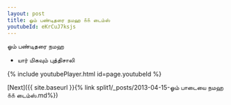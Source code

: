 ```yaml
---
layout: post
title: ஓம் பண்டிதரை நமஹ ௧௧ டைம்ஸ்
youtubeId: eKrCuJ7ksjs
---
```

 
 
 ஓம் பண்டிதரை நமஹ  
 
 -  யார் மிகவும் புத்திசாலி 
 
  
 
  
 
 
 
 
 
 


{% include youtubePlayer.html id=page.youtubeId %}
 
[Next]({{ site.baseurl }}{% link  split1/_posts/2013-04-15-ஓம் பாடையை நமஹ ௧௧ டைம்ஸ்.md%})
 
